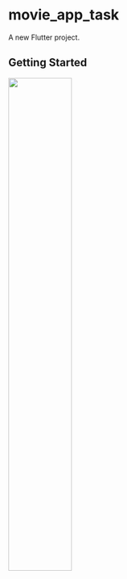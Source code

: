 # movie_app_task

A new Flutter project.

## Getting Started

<img src="https://github.com/user-attachments/assets/392d51d8-fc22-4e41-8f66-cfd62d0436a6" width=50% height=50%>
